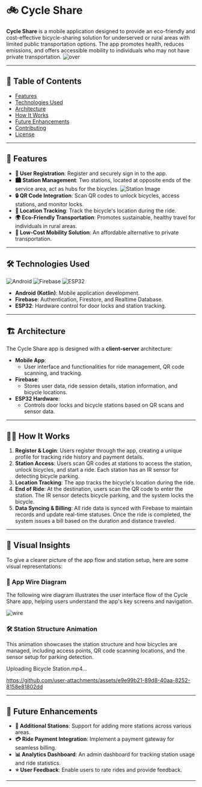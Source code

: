 # 🚲 **Cycle Share**

**Cycle Share** is a mobile application designed to provide an eco-friendly and cost-effective bicycle-sharing solution for underserved or rural areas with limited public transportation options. The app promotes health, reduces emissions, and offers accessible mobility to individuals who may not have private transportation.
![over](https://github.com/user-attachments/assets/04be0d5f-4f57-4e0e-ac60-37a1690967d8)

---

## 📑 **Table of Contents**

- [Features](#features)
- [Technologies Used](#technologies-used)
- [Architecture](#architecture)
- [How It Works](#how-it-works)
- [Future Enhancements](#future-enhancements)
- [Contributing](#contributing)
- [License](#license)

---

## 🌟 **Features**

- **👤 User Registration**: Register and securely sign in to the app.
- **🏙 Station Management**: Two stations, located at opposite ends of the service area, act as hubs for the bicycles.
  ![Station Image](assets/station-image.png) <!-- Add the actual path to your image -->
- **🔒 QR Code Integration**: Scan QR codes to unlock bicycles, access stations, and monitor locks.
- **📍 Location Tracking**: Track the bicycle's location during the ride.
- **🌍 Eco-Friendly Transportation**: Promotes sustainable, healthy travel for individuals in rural areas.
- **💸 Low-Cost Mobility Solution**: An affordable alternative to private transportation.

---

## 🛠 **Technologies Used**

![Android](https://img.shields.io/badge/Android-Java-blue)
![Firebase](https://img.shields.io/badge/Firebase-Authentication%20%7C%20Firestore%20%7C%20Realtime%20Database-orange)
![ESP32](https://img.shields.io/badge/Hardware-ESP32-yellow)

- **Android (Kotlin)**: Mobile application development.
- **Firebase**: Authentication, Firestore, and Realtime Database.
- **ESP32**: Hardware control for door locks and station tracking.

---

## 🏗 **Architecture**

The Cycle Share app is designed with a **client-server** architecture:

- **Mobile App**:
  - User interface and functionalities for ride management, QR code scanning, and tracking.
- **Firebase**:
  - Stores user data, ride session details, station information, and bicycle locations.
- **ESP32 Hardware**:
  - Controls door locks and bicycle stations based on QR scans and sensor data.

---

## 🚴‍♂️ **How It Works**

1. **Register & Login**: Users register through the app, creating a unique profile for tracking ride history and payment details.
2. **Station Access**: Users scan QR codes at stations to access the station, unlock bicycles, and start a ride. Each station has an IR sensor for detecting bicycle parking.
3. **Location Tracking**: The app tracks the bicycle's location during the ride.
4. **End of Ride**: At the destination, users scan the QR code to enter the station. The IR sensor detects bicycle parking, and the system locks the bicycle.
5. **Data Syncing & Billing**: All ride data is synced with Firebase to maintain records and update real-time statuses. Once the ride is completed, the system issues a bill based on the duration and distance traveled.

---

## 📐 **Visual Insights**

To give a clearer picture of the app flow and station setup, here are some visual representations:

### 📱 App Wire Diagram
The following wire diagram illustrates the user interface flow of the Cycle Share app, helping users understand the app's key screens and navigation.

 ![wire](https://github.com/user-attachments/assets/64b711bc-17bd-42d5-9234-7d9c72ae68cd)

### 🛠 Station Structure Animation
This animation showcases the station structure and how bicycles are managed, including access points, QR code scanning locations, and the sensor setup for parking detection.




Uploading Bicycle Station.mp4…






https://github.com/user-attachments/assets/e9e99b21-89d8-40aa-8252-8158e81802dd


---

## 🚀 **Future Enhancements**

- **📍 Additional Stations**: Support for adding more stations across various areas.
- **💳 Ride Payment Integration**: Implement a payment gateway for seamless billing.
- **📊 Analytics Dashboard**: An admin dashboard for tracking station usage and ride statistics.
- **⭐ User Feedback**: Enable users to rate rides and provide feedback.

---


